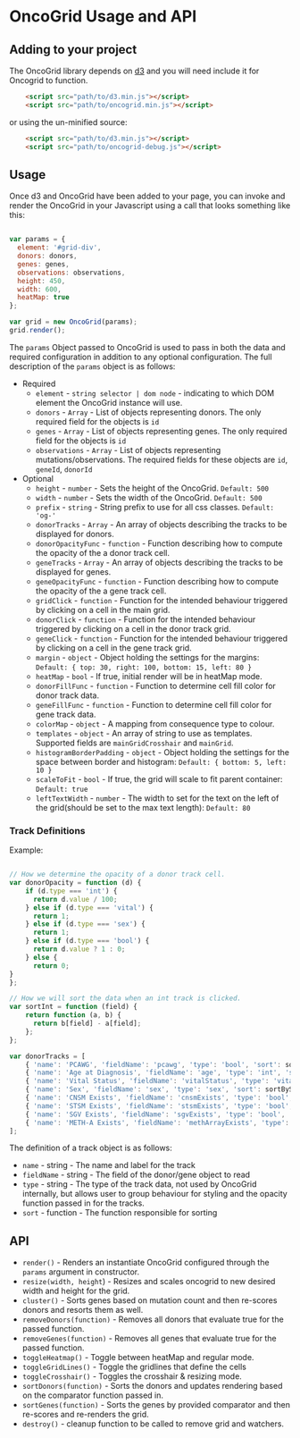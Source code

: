 # OncoGrid Usage and API


## Adding to your project

The OncoGrid library depends on [d3](https://d3js.org) and you will need include it for Oncogrid to function.

```html
    <script src="path/to/d3.min.js"></script>
    <script src="path/to/oncogrid.min.js"></script>
```

or using the un-minified source:
```html
    <script src="path/to/d3.min.js"></script>
    <script src="path/to/oncogrid-debug.js"></script>
```

## Usage

Once d3 and OncoGrid have been added to your page, you can invoke and render the OncoGrid in your Javascript using a
call that looks something like this:
```javascript

var params = {
  element: '#grid-div',
  donors: donors,
  genes: genes,
  observations: observations,
  height: 450,
  width: 600,
  heatMap: true
};

var grid = new OncoGrid(params);
grid.render();
```

The `params` Object passed to OncoGrid is used to pass in both the data and required configuration in addition to any
optional configuration. The full description of the `params` object is as follows:

* Required
  * `element` - `string selector | dom node` - indicating to which DOM element the OncoGrid instance will use.
  * `donors` - `Array` - List of objects representing donors. The only required field for the objects is `id`
  * `genes` - `Array` - List of objects representing genes. The only required field for the objects is `id`
  * `observations` - `Array` - List of objects representing mutations/observations.
  The required fields for these objects are `id`, `geneId`, `donorId`
* Optional
  * `height` - `number` - Sets the height of the OncoGrid. `Default: 500`
  * `width` - `number` - Sets the width of the OncoGrid. `Default: 500`
  * `prefix` - `string` - String prefix to use for all css classes. `Default: 'og-'`
  * `donorTracks` - `Array` - An array of objects describing the tracks to be displayed for donors.
  * `donorOpacityFunc` - `function` - Function describing how to compute the opacity of the a donor track cell.
  * `geneTracks` - `Array` - An array of objects describing the tracks to be displayed for genes.
  * `geneOpacityFunc` - `function` - Function describing how to compute the opacity of the a gene track cell.
  * `gridClick` - `function` - Function for the intended behaviour triggered by clicking on a cell in the main grid.
  * `donorClick` - `function` - Function for the intended behaviour triggered by clicking on a cell in the donor track grid.
  * `geneClick` - `function` - Function for the intended behaviour triggered by clicking on a cell in the gene track grid.
  * `margin` - `object` - Object holding the settings for the margins: `Default: { top: 30, right: 100, bottom: 15, left: 80 }`
  * `heatMap` - `bool` - If true, initial render will be in heatMap mode.
  * `donorFillFunc` - `function` - Function to determine cell fill color for donor track data.
  * `geneFillFunc` - `function` - Function to determine cell fill color for gene track data.
  * `colorMap` - `object` - A mapping from consequence type to colour.
  * `templates` - `object` - An array of string to use as templates. Supported fields are `mainGridCrosshair` and `mainGrid`.
  * `histogramBorderPadding` - `object` - Object holding the settings for the space between border and histogram: `Default: { bottom: 5, left: 10 }`
  * `scaleToFit` - `bool` - If true, the grid will scale to fit parent container: `Default: true`
  * `leftTextWidth` - `number` - The width to set for the text on the left of the grid(should be set to the max text length): `Default: 80`

### Track Definitions

Example:
```javascript

// How we determine the opacity of a donor track cell.
var donorOpacity = function (d) {
    if (d.type === 'int') {
      return d.value / 100;
    } else if (d.type === 'vital') {
      return 1;
    } else if (d.type === 'sex') {
      return 1;
    } else if (d.type === 'bool') {
      return d.value ? 1 : 0;
    } else {
      return 0;
}
};

// How we will sort the data when an int track is clicked.
var sortInt = function (field) {
    return function (a, b) {
      return b[field] - a[field];
    };
};

var donorTracks = [
    { 'name': 'PCAWG', 'fieldName': 'pcawg', 'type': 'bool', 'sort': sortBool},
    { 'name': 'Age at Diagnosis', 'fieldName': 'age', 'type': 'int', 'sort': sortInt},
    { 'name': 'Vital Status', 'fieldName': 'vitalStatus', 'type': 'vital', 'sort': sortByString},
    { 'name': 'Sex', 'fieldName': 'sex', 'type': 'sex', 'sort': sortByString},
    { 'name': 'CNSM Exists', 'fieldName': 'cnsmExists', 'type': 'bool', 'sort': sortBool},
    { 'name': 'STSM Exists', 'fieldName': 'stsmExists', 'type': 'bool', 'sort': sortBool},
    { 'name': 'SGV Exists', 'fieldName': 'sgvExists', 'type': 'bool', 'sort': sortBool},
    { 'name': 'METH-A Exists', 'fieldName': 'methArrayExists', 'type': 'bool', 'sort': sortBool}
];
```

The definition of a track object is as follows:
* `name` - string - The name and label for the track
* `fieldName` - string - The field of the donor/gene object to read
* `type` - string - The type of the track data, not used by OncoGrid internally, but allows user to group behaviour
for styling and the opacity function passed in for the tracks.
* `sort` - function - The function responsible for sorting


## API

* `render()` - Renders an instantiate OncoGrid configured through the `params` argument in constructor.
* `resize(width, height`) - Resizes and scales oncogrid to new desired width and height for the grid. 
* `cluster()` - Sorts genes based on mutation count and then re-scores donors and resorts them as well.
* `removeDonors(function)` - Removes all donors that evaluate true for the passed function.
* `removeGenes(function)` - Removes all genes that evaluate true for the passed function.
* `toggleHeatmap()` - Toggle between heatMap and regular mode.
* `toggleGridLines()` - Toggle the gridlines that define the cells
* `toggleCrosshair()` - Toggles the crosshair & resizing mode.
* `sortDonors(function)` - Sorts the donors and updates rendering based on the comparator function passed in.
* `sortGenes(function)` - Sorts the genes by provided comparator and then re-scores and re-renders the grid.
* `destroy()` - cleanup function to be called to remove grid and watchers.
